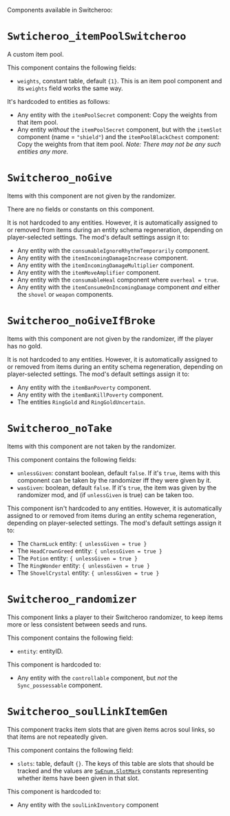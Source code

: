 Components available in Switcheroo:

# `Swticheroo_itemPoolSwitcheroo`
A custom item pool.

This component contains the following fields:

* `weights`, constant table, default `{1}`. This is an item pool component and its `weights` field works the same way.

It's hardcoded to entities as follows:

* Any entity with the `itemPoolSecret` component: Copy the weights from that item pool.
* Any entity *without* the `itemPoolSecret` component, but with the `itemSlot` component (name = `"shield"`) and the `itemPoolBlackChest` component: Copy the weights from that item pool. *Note: There may not be any such entities any more.*



# `Switcheroo_noGive`
Items with this component are not given by the randomizer.

There are no fields or constants on this component.

It is not hardcoded to any entities. However, it is automatically assigned to or removed from items during an entity schema regeneration, depending on player-selected settings. The mod's default settings assign it to:

* Any entity with the `consumableIgnoreRhythmTemporarily` component.
* Any entity with the `itemIncomingDamageIncrease` component.
* Any entity with the `itemIncomingDamageMultiplier` component.
* Any entity with the `itemMoveAmplifier` component.
* Any entity with the `consumableHeal` component where `overheal = true`.
* Any entity with the `itemConsumeOnIncomingDamage` component *and* either the `shovel` or `weapon` components.



# `Switcheroo_noGiveIfBroke`
Items with this component are not given by the randomizer, iff the player has no gold.

It is not hardcoded to any entities. However, it is automatically assigned to or removed from items during an entity schema regeneration, depending on player-selected settings. The mod's default settings assign it to:

* Any entity with the `itemBanPoverty` component.
* Any entity with the `itemBanKillPoverty` component.
* The entities `RingGold` and `RingGoldUncertain`.



# `Switcheroo_noTake`
Items with this component are not taken by the randomizer.

This component contains the following fields:

* `unlessGiven`: constant boolean, default `false`. If it's `true`, items with this component can be taken by the randomizer iff they were given by it.
* `wasGiven`: boolean, default `false`. If it's `true`, the item was given by the randomizer mod, and (if `unlessGiven` is true) can be taken too.

This component isn't hardcoded to any entities. However, it is automatically assigned to or removed from items during an entity schema regeneration, depending on player-selected settings. The mod's default settings assign it to:

* The `CharmLuck` entity: `{ unlessGiven = true }`
* The `HeadCrownGreed` entity: `{ unlessGiven = true }`
* The `Potion` entity: `{ unlessGiven = true }`
* The `RingWonder` entity: `{ unlessGiven = true }`
* The `ShovelCrystal` entity: `{ unlessGiven = true }`



# `Switcheroo_randomizer`
This component links a player to their Switcheroo randomizer, to keep items more or less consistent between seeds and runs.

This component contains the following field:

* `entity`: entityID.

This component is hardcoded to:

* Any entity with the `controllable` component, but *not* the `Sync_possessable` component.



# `Switcheroo_soulLinkItemGen`
This component tracks item slots that are given items acros soul links, so that items are not repeatedly given.

This component contains the following field:

* `slots`: table, default `{}`. The keys of this table are slots that should be tracked and the values are [`SwEnum.SlotMark`](modules/Enum.md#SlotMark) constants representing whether items have been given in that slot.

This component is hardcoded to:

* Any entity with the `soulLinkInventory` component